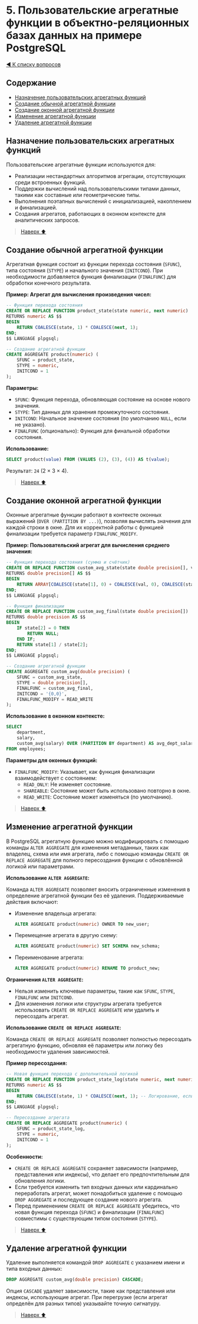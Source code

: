 # 5. Пользовательские агрегатные функции в объектно-реляционных базах данных на примере PostgreSQL

[◀️ К списку вопросов](README.md)

## Содержание

- [Назначение пользовательских агрегатных функций](#назначение-пользовательских-агрегатных-функций)
- [Создание обычной агрегатной функции](#создание-обычной-агрегатной-функции)
- [Создание оконной агрегатной функции](#создание-оконной-агрегатной-функции)
- [Изменение агрегатной функции](#изменение-агрегатной-функции)
- [Удаление агрегатной функции](#удаление-агрегатной-функции)

## Назначение пользовательских агрегатных функций

Пользовательские агрегатные функции используются для:

- Реализации нестандартных алгоритмов агрегации, отсутствующих среди встроенных функций.
- Поддержки вычислений над пользовательскими типами данных, такими как составные или геометрические типы.
- Выполнения поэтапных вычислений с инициализацией, накоплением и финализацией.
- Создания агрегатов, работающих в оконном контексте для аналитических запросов.

> [Наверх ⬆️](#содержание)

## Создание обычной агрегатной функции

Агрегатная функция состоит из функции перехода состояния (`SFUNC`), типа состояния (`STYPE`) и начального значения (`INITCOND`). При необходимости добавляется функция финализации (`FINALFUNC`) для обработки конечного результата.

**Пример: Агрегат для вычисления произведения чисел:**

```sql
-- Функция перехода состояния
CREATE OR REPLACE FUNCTION product_state(state numeric, next numeric)
RETURNS numeric AS $$
BEGIN
    RETURN COALESCE(state, 1) * COALESCE(next, 1);
END;
$$ LANGUAGE plpgsql;

-- Создание агрегатной функции
CREATE AGGREGATE product(numeric) (
    SFUNC = product_state,
    STYPE = numeric,
    INITCOND = 1
);
```

**Параметры:**

- `SFUNC`: Функция перехода, обновляющая состояние на основе нового значения.
- `STYPE`: Тип данных для хранения промежуточного состояния.
- `INITCOND`: Начальное значение состояния (по умолчанию `NULL`, если не указано).
- `FINALFUNC` (опционально): Функция для финальной обработки состояния.

**Использование:**

```sql
SELECT product(value) FROM (VALUES (2), (3), (4)) AS t(value);
```

Результат: `24` (2 × 3 × 4).

> [Наверх ⬆️](#содержание)

## Создание оконной агрегатной функции

Оконные агрегатные функции работают в контексте оконных выражений (`OVER (PARTITION BY ...)`), позволяя вычислять значения для каждой строки в окне. Для их корректной работы с функцией финализации требуется параметр `FINALFUNC_MODIFY`.

**Пример: Пользовательский агрегат для вычисления среднего значения:**

```sql
-- Функция перехода состояния (сумма и счётчик)
CREATE OR REPLACE FUNCTION custom_avg_state(state double precision[], val double precision)
RETURNS double precision[] AS $$
BEGIN
    RETURN ARRAY[COALESCE(state[1], 0) + COALESCE(val, 0), COALESCE(state[2], 0) + 1];
END;
$$ LANGUAGE plpgsql;

-- Функция финализации
CREATE OR REPLACE FUNCTION custom_avg_final(state double precision[])
RETURNS double precision AS $$
BEGIN
    IF state[2] = 0 THEN
        RETURN NULL;
    END IF;
    RETURN state[1] / state[2];
END;
$$ LANGUAGE plpgsql;

-- Создание агрегатной функции
CREATE AGGREGATE custom_avg(double precision) (
    SFUNC = custom_avg_state,
    STYPE = double precision[],
    FINALFUNC = custom_avg_final,
    INITCOND = '{0,0}',
    FINALFUNC_MODIFY = READ_WRITE
);
```

**Использование в оконном контексте:**

```sql
SELECT
    department,
    salary,
    custom_avg(salary) OVER (PARTITION BY department) AS avg_dept_salary
FROM employees;
```

**Параметры для оконных функций:**

- `FINALFUNC_MODIFY`: Указывает, как функция финализации взаимодействует с состоянием:
  - `READ_ONLY`: Не изменяет состояние.
  - `SHAREABLE`: Состояние может быть использовано повторно в окне.
  - `READ_WRITE`: Состояние может изменяться (по умолчанию).

> [Наверх ⬆️](#содержание)

## Изменение агрегатной функции

В PostgreSQL агрегатную функцию можно модифицировать с помощью команды `ALTER AGGREGATE` для изменения метаданных, таких как владелец, схема или имя агрегата, либо с помощью команды `CREATE OR REPLACE AGGREGATE` для полного пересоздания функции с обновлённой логикой или параметрами.

**Использование `ALTER AGGREGATE`:**

Команда `ALTER AGGREGATE` позволяет вносить ограниченные изменения в определение агрегатной функции без её удаления. Поддерживаемые действия включают:

- Изменение владельца агрегата:

  ```sql
  ALTER AGGREGATE product(numeric) OWNER TO new_user;
  ```

- Перемещение агрегата в другую схему:

  ```sql
  ALTER AGGREGATE product(numeric) SET SCHEMA new_schema;
  ```

- Переименование агрегата:

  ```sql
  ALTER AGGREGATE product(numeric) RENAME TO product_new;
  ```

**Ограничения `ALTER AGGREGATE`:**

- Нельзя изменить ключевые параметры, такие как `SFUNC`, `STYPE`, `FINALFUNC` или `INITCOND`.
- Для изменения логики или структуры агрегата требуется использовать `CREATE OR REPLACE AGGREGATE` или удалить и пересоздать агрегат.

**Использование `CREATE OR REPLACE AGGREGATE`:**

Команда `CREATE OR REPLACE AGGREGATE` позволяет полностью пересоздать агрегатную функцию, обновляя её параметры или логику без необходимости удаления зависимостей.

**Пример пересоздания:**

```sql
-- Новая функция перехода с дополнительной логикой
CREATE OR REPLACE FUNCTION product_state_log(state numeric, next numeric)
RETURNS numeric AS $$
BEGIN
    RETURN COALESCE(state, 1) * COALESCE(next, 1); -- Логирование, если требуется
END;
$$ LANGUAGE plpgsql;

-- Пересоздание агрегата
CREATE OR REPLACE AGGREGATE product(numeric) (
    SFUNC = product_state_log,
    STYPE = numeric,
    INITCOND = 1
);
```

**Особенности:**

- `CREATE OR REPLACE AGGREGATE` сохраняет зависимости (например, представления или индексы), что делает его предпочтительным для обновления логики.
- Если требуется изменить тип входных данных или кардинально переработать агрегат, может понадобиться удаление с помощью `DROP AGGREGATE` и последующее создание нового агрегата.
- Перед применением `CREATE OR REPLACE AGGREGATE` убедитесь, что новая функция перехода (`SFUNC`) и финализации (`FINALFUNC`) совместимы с существующим типом состояния (`STYPE`).

> [Наверх ⬆️](#содержание)

## Удаление агрегатной функции

Удаление выполняется командой `DROP AGGREGATE` с указанием имени и типа входных данных:

```sql
DROP AGGREGATE custom_avg(double precision) CASCADE;
```

Опция `CASCADE` удаляет зависимости, такие как представления или индексы, использующие агрегат. При перегрузке (если агрегат определён для разных типов) указывайте точную сигнатуру.

> [Наверх ⬆️](#содержание)
